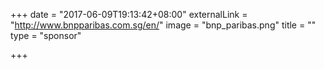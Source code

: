 +++
date = "2017-06-09T19:13:42+08:00"
externalLink = "http://www.bnpparibas.com.sg/en/"
image = "bnp_paribas.png"
title = ""
type = "sponsor"

+++

